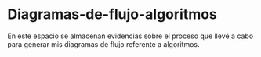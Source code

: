 # Diagramas-de-flujo-algoritmos
En este espacio se almacenan evidencias sobre el proceso que llevé a cabo para generar mis diagramas de flujo referente a algoritmos.
